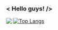 ### < Hello guys! />

<p align="center">
  <img align="left" src="https://github-readme-stats.vercel.app/api?username=denislumerk&show_icons=true&theme=tokyonight">
</p>

[![Top Langs](https://github-readme-stats.vercel.app/api/top-langs/?username=anuraghazra&layout=compact&&theme=tokyonight)](https://github.com/denislumerk/github-readme-stats)
